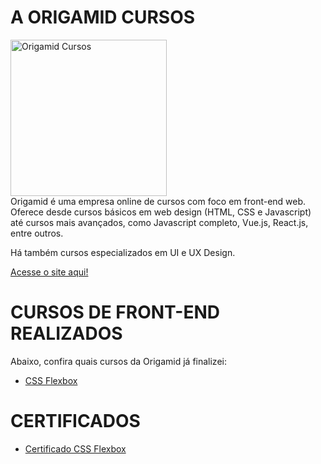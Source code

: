 # A ORIGAMID CURSOS
<img src="https://i.ibb.co/J5TG7dD/Group-62.png" alt="Origamid Cursos" title="Origamid Cursos" width="250px" >
<br />
Origamid é uma empresa online de cursos com foco em front-end web. Oferece desde cursos básicos em web design (HTML, CSS e Javascript) até cursos mais avançados, como Javascript completo, Vue.js, React.js, entre outros.

Há também cursos especializados em UI e UX Design.

[Acesse o site aqui!](https://origamid.com)


# CURSOS DE FRONT-END REALIZADOS
Abaixo, confira quais cursos da Origamid já finalizei:
- [CSS Flexbox]("https://github.com/reinaldonunes/OrigamidCursos/tree/main/css_flexbox")


# CERTIFICADOS
- [Certificado CSS Flexbox]("https://www.origamid.com/certificate/4a196a22/")






